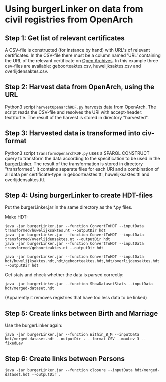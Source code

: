 # Using burgerLinker on data from civil registries from OpenArch

## Step 1: Get list of relevant certificates
A CSV-file is constructed (for instance by hand) with URL's of relevant certificates. In the CSV-file there must be a column named 'URL' containing the URL of the relevant certificate on [Open Archives](https://openarch.nl/). In this example three csv-files are available: geboorteaktes.csv, huwelijksaktes.csv and overlijdensaktes.csv.

## Step 2: Harvest data from OpenArch, using the URL
Python3 script ```harvestOpenarchRDF.py``` harvests data from OpenArch. The script reads the CSV-file and resolves the URI with accept-header: text/turtle. The result of the harvest is stored in directory "harvested".

## Step 3: Harvested data is transformed into civ-format
Python3 script ```transformOpenarchRDF.py``` uses a SPARQL CONSTRUCT query to transform the data according to the specification to be used in the [burgerLinker](https://github.com/CLARIAH/burgerLinker). The result of the transformation is stored in directory "transformed". It contains separate files for each URI and a combination of all data per certificate-type in geboorteaktes.ttl, huwelijksaktes.ttl and overlijdensaktes.ttl.

## Step 4: Using burgerLinker to create HDT-files
Put the burgerLinker.jar in the same directory as the *.py files.

Make HDT: 
```
java -jar burgerLinker.jar --function ConvertToHDT --inputData transformed/huwelijksaktes.nt --outputDir hdt
java -jar burgerLinker.jar --function ConvertToHDT --inputData transformed/overlijdensaktes.nt --outputDir hdt
java -jar burgerLinker.jar --function ConvertToHDT --inputData transformed/geboorteaktes.nt --outputDir hdt

java -jar burgerLinker.jar --function ConvertToHDT --inputData hdt/huwelijksaktes.hdt,hdt/geboorteaktes.hdt,hdt/overlijdensaktes.hdt --outputDir hdt
```

Get stats and check whether the data is parsed correctly:
```
java -jar burgerLinker.jar --function ShowDatasetStats --inputData hdt/merged-dataset.hdt
```
(Apparently it removes registries that have too less data to be linked)

## Step 5: Create links between Birth and Marriage
Use the burgerLinker again:

```
java -jar burgerLinker.jar --function Within_B_M --inputData hdt/merged-dataset.hdt --outputDir . --format CSV --maxLev 3 --fixedLev
```

## Step 6: Create links between Persons

```
java -jar burgerLinker.jar --function closure --inputData hdt/merged-dataset.hdt --outputDir .
```
